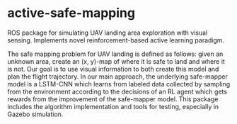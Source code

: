 # active-safe-mapping
ROS package for simulating UAV landing area exploration with visual sensing. Implements novel reinforcement-based active learning paradigm.

The safe mapping problem for UAV landing is defined as follows: given an unknown area, create an (x, y)-map of where it is safe to land and
where it is not. Our goal is to use visual information to both create this model and plan the flight trajectory. In our main approach, 
the underlying safe-mapper model is a LSTM-CNN which learns from labeled data collected by sampling from the environment according
to the decisions of an RL agent which gets rewards from the improvement of the safe-mapper model. This package includes the algorithm
implementation and tools for testing, especially in Gazebo simulation.
